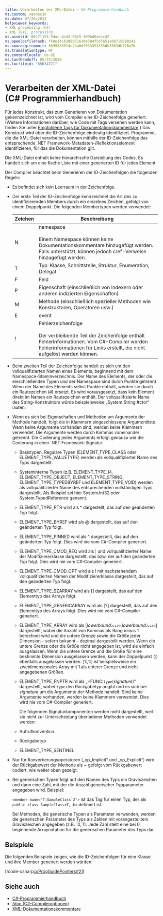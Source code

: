 ```yaml
---
title: Verarbeiten der XML-Datei – C# Programmierhandbuch
ms.custom: seodec18
ms.date: 07/20/2015
helpviewer_keywords:
- XML processing [C#]
- XML [C#], processing
ms.assetid: 60c71193-9dac-4cd3-98c5-100bd0edcc42
ms.openlocfilehash: f40e14163850716204584f5d5651a08715b80241
ms.sourcegitcommit: 8699383914c24a0df033393f55db3369db728a7b
ms.translationtype: HT
ms.contentlocale: de-DE
ms.lasthandoff: 05/15/2019
ms.locfileid: "65634771"
---
```

# <a name="processing-the-xml-file-c-programming-guide"></a>Verarbeiten der XML-Datei (C# Programmierhandbuch)

Für jedes Konstrukt, das zum Generieren von Dokumentation gekennzeichnet ist, wird vom Compiler eine ID-Zeichenfolge generiert. (Weitere Informationen darüber, wie Code mit Tags versehen werden kann, finden Sie unter [Empfohlene Tags für Dokumentationskommentare](../../../csharp/programming-guide/xmldoc/recommended-tags-for-documentation-comments.md).) Das Konstrukt wird über die ID-Zeichenfolge eindeutig identifiziert. Programme, die die XML-Datei verarbeiten, können mithilfe der ID-Zeichenfolge das entsprechende .NET Framework-Metadaten-/Reflektionselement identifizieren, für das die Dokumentation gilt.

 Die XML-Datei enthält keine hierarchische Darstellung des Codes. Es handelt sich um eine flache Liste mit einer generierten ID für jedes Element.

 Der Compiler beachtet beim Generieren der ID-Zeichenfolgen die folgenden Regeln:

- Es befindet sich kein Leerraum in der Zeichenfolge.

- Der erste Teil der ID-Zeichenfolge kennzeichnet die Art des zu identifizierenden Members durch ein einzelnes Zeichen, gefolgt von einem Doppelpunkt. Die folgenden Membertypen werden verwendet:

    |Zeichen|Beschreibung|
    |---------------|-----------------|
    |N|namespace<br /><br /> Einem Namespace können keine Dokumentationskommentare hinzugefügt werden. Falls unterstützt, können jedoch cref-Verweise hinzugefügt werden.|
    |T|Typ: Klasse, Schnittstelle, Struktur, Enumeration, Delegat|
    |F|Feld|
    |P|Eigenschaft (einschließlich von Indexern oder anderen indizierten Eigenschaften)|
    |M|Methode (einschließlich spezieller Methoden wie Konstruktoren, Operatoren usw.)|
    |E|event|
    |!|Fehlerzeichenfolge<br /><br /> Der verbleibende Teil der Zeichenfolge enthält Fehlerinformationen. Vom C#-Compiler werden Fehlerinformationen für Links erstellt, die nicht aufgelöst werden können.|

- Beim zweiten Teil der Zeichenfolge handelt es sich um den vollqualifizierten Namen eines Elements, beginnend mit dem Namespace-Stammverzeichnis. Der Name des Elements, der oder die einschließenden Typen und der Namespace sind durch Punkte getrennt. Wenn der Name des Elements selbst Punkte enthält, werden sie durch ein Rautezeichen (#) ersetzt. Es wird vorausgesetzt, dass kein Element direkt im Namen ein Rautezeichen enthält. Der vollqualifizierte Name des String-Konstruktors würde beispielsweise „System.String.#ctor“ lauten.

- Wenn es sich bei Eigenschaften und Methoden um Argumente der Methode handelt, folgt die in Klammern eingeschlossene Argumentliste. Wenn keine Argumente vorhanden sind, werden keine Klammern verwendet. Die Argumente werden durch Kommas voneinander getrennt. Die Codierung jedes Arguments erfolgt genauso wie die Codierung in einer .NET Framework-Signatur:

  - Basistypen. Reguläre Typen (ELEMENT_TYPE_CLASS oder ELEMENT_TYPE_VALUETYPE) werden als vollqualifizierter Name des Typs dargestellt.

  - Systeminterne Typen (z.B. ELEMENT_TYPE_I4, ELEMENT_TYPE_OBJECT, ELEMENT_TYPE_STRING, ELEMENT_TYPE_TYPEDBYREF und ELEMENT_TYPE_VOID) werden als vollqualifizierter Name des entsprechenden vollständigen Typs dargestellt. Als Beispiel sei hier System.Int32 oder System.TypedReference genannt.

  - ELEMENT_TYPE_PTR wird als \* dargestellt, das auf den geänderten Typ folgt.

  - ELEMENT_TYPE_BYREF wird als \@ dargestellt, das auf den geänderten Typ folgt.

  - ELEMENT_TYPE_PINNED wird als ^ dargestellt, das auf den geänderten Typ folgt. Dies wird nie vom C#-Compiler generiert.

  - ELEMENT_TYPE_CMOD_REQ wird als &#124; und vollqualifizierter Name der Modifiziererklasse dargestellt, das bzw. der auf den geänderten Typ folgt. Dies wird nie vom C#-Compiler generiert.

  - ELEMENT_TYPE_CMOD_OPT wird als ! mit nachstehendem vollqualifizierten Namen der Modifiziererklasse dargestellt, das auf den geänderten Typ folgt.

  - ELEMENT_TYPE_SZARRAY wird als [] dargestellt, das auf den Elementtyp des Arrays folgt.

  - ELEMENT_TYPE_GENERICARRAY wird als [?] dargestellt, das auf den Elementtyp des Arrays folgt. Dies wird nie vom C#-Compiler generiert.

  - ELEMENT_TYPE_ARRAY wird als [*lowerbound*:`size`,*lowerbound*:`size`] dargestellt, wobei die Anzahl von Kommas als Rang minus 1 berechnet wird und die untere Grenze sowie die Größe jeder Dimension – sofern bekannt – dezimal dargestellt werden. Wenn die untere Grenze oder die Größe nicht angegeben ist, wird sie einfach ausgelassen. Wenn die untere Grenze und die Größe für eine bestimmte Dimension ausgelassen werden, kann der Doppelpunkt (:) ebenfalls ausgelassen werden. [1:,1:] ist beispielsweise ein zweidimensionales Array mit 1 als unterer Grenze und nicht angegebenen Größen.

  - ELEMENT_TYPE_FNPTR wird als „=FUNC:`type`(*signature*)“ dargestellt, wobei `type` den Rückgabetyp angibt und es sich bei *signature* um die Argumente der Methode handelt. Sind keine Argumente vorhanden, werden keine Klammern verwendet. Dies wird nie vom C#-Compiler generiert.

    Die folgenden Signaturkomponenten werden nicht dargestellt, weil sie nicht zur Unterscheidung überladener Methoden verwendet werden:

  - Aufrufkonvention

  - Rückgabetyp

  - ELEMENT_TYPE_SENTINEL

- Nur für Konvertierungsoperatoren („op_Implicit“ und „op_Explicit“) wird der Rückgabewert der Methode als ~ gefolgt vom Rückgabewert codiert, wie weiter oben gezeigt.

- Bei generischen Typen folgt auf den Namen des Typs ein Graviszeichen und dann eine Zahl, mit der die Anzahl generischer Typparameter angegeben wird. Beispiel:

     ``<member name="T:SampleClass`2">`` ist das Tag für einen Typ, der als `public class SampleClass<T, U>` definiert ist.

     Bei Methoden, die generische Typen als Parameter verwenden, werden die generischen Parameter des Typs als Zahlen mit vorangestelltem Graviszeichen angegeben (z.B. \`0,\`1). Jede Zahl stellt eine bei 0 beginnende Arraynotation für die generischen Parameter des Typs dar.

## <a name="examples"></a>Beispiele

Die folgenden Beispiele zeigen, wie die ID-Zeichenfolgen für eine Klasse und ihre Member generiert werden würden:

[!code-csharp[csProgGuidePointers#21](~/samples/snippets/csharp/VS_Snippets_VBCSharp/csProgGuidePointers/CS/Pointers.cs#21)]

## <a name="see-also"></a>Siehe auch

- [C#-Programmierhandbuch](../../../csharp/programming-guide/index.md)
- [/doc (C#-Compileroptionen)](../../../csharp/language-reference/compiler-options/doc-compiler-option.md)
- [XML-Dokumentationskommentare](../../../csharp/programming-guide/xmldoc/index.md)
